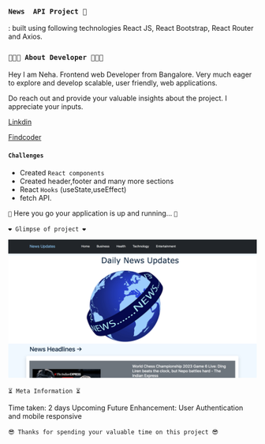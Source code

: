 ### `News  API Project 🛒`
: built using following technologies React JS, React Bootstrap, React Router and Axios.

### `👩🏻‍💻 About Developer 👩🏻‍💻`

Hey I am Neha. Frontend web Developer from Bangalore. Very much eager to explore and develop scalable, user friendly, web applications.

Do reach out and provide your valuable insights about the project. I appreciate your inputs.

[Linkdin](https://www.linkedin.com/in/neha-pandey-a89a5a224/)

[Findcoder](https://www.findcoder.io/u/nehap)

#### `Challenges`

- Created `React components`
- Created header,footer and many more sections
- React `Hooks` (useState,useEffect)
- fetch API.


`🎉` Here you go your application is up and running... `🎉`

`❤️ Glimpse of project ❤️`

![myproject link](./public/News%20-app.png)

`⏳ Meta Information ⏳`

Time taken: 2 days
Upcoming Future Enhancement: User Authentication and mobile responsive

`😎 Thanks for spending your valuable time on this project 😎 `